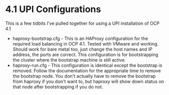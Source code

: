 # 4.1 UPI Configurations

This is a few tidbits I've pulled together for using a UPI installation of OCP 4.1

- haproxy-bootstrap.cfg	- This is an HAProxy configuration for the required load balancing in OCP 4.1. Tested with VMware and working. Should work for bare metal too, just change the host names and IP address, the ports are correct. This configuration is for bootstrapping the cluster where the bootstrap machine is still active.
- haproxy-run.cfg - This configuration is identical except the bootstrap is removed. Follow the documentation for the appropriate time to remove the bootstrap node. You don't actually have to remove the bootstrap from haproxy if you don't want to, but haproxy will show down status on that node after bootstrapping if you do not.
